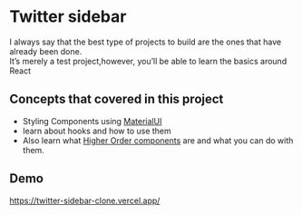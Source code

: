 
# Twitter sidebar

I always say that the best type of projects to build are the ones that have already been done.  
It’s merely a test project,however, you’ll be able to learn the basics around React






## Concepts that covered in this project

* Styling Components using [MaterialUI](https://mui.com/)
* learn about hooks and how to use them
* Also learn what [Higher Order components](https://reactjs.org/docs/higher-order-components.html) are and what you can do with them.

## Demo

https://twitter-sidebar-clone.vercel.app/

